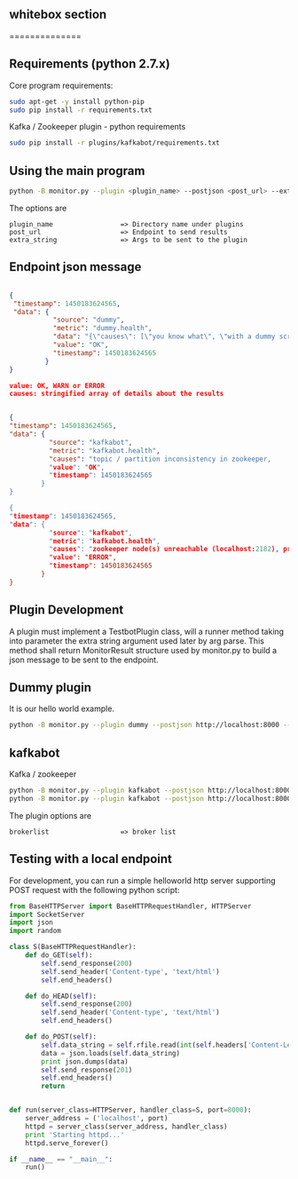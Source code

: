## whitebox section
==============

Requirements (python 2.7.x)
-------

Core program requirements:
```sh
sudo apt-get -y install python-pip
sudo pip install -r requirements.txt
```

Kafka / Zookeeper plugin - python requirements

```sh
sudo pip install -r plugins/kafkabot/requirements.txt
```

Using the main program
-------

```sh
python -B monitor.py --plugin <plugin_name> --postjson <post_url> --extra "extra_string"
```

The options are

    plugin_name                 => Directory name under plugins
    post_url                    => Endpoint to send results
    extra_string                => Args to be sent to the plugin


Endpoint json message
-------

```json

{
 "timestamp": 1450183624565,
 "data": {
           "source": "dummy",
           "metric": "dummy.health",
           "data": "{\"causes\": [\"you know what\", \"with a dummy script\", \"life is green\"]}",
           "value": "OK",
           "timestamp": 1450183624565
         }
}

value: OK, WARN or ERROR
causes: stringified array of details about the results


{
"timestamp": 1450183624565,
"data": {
          "source": "kafkabot",
          "metric": "kafkabot.health",
          "causes": "topic / partition inconsistency in zookeeper,
          "value": "OK",
          "timestamp": 1450183624565
        }
}

{
"timestamp": 1450183624565,
"data": {
          "source": "kafkabot",
          "metric": "kafkabot.health",
          "causes": "zookeeper node(s) unreachable (localhost:2182), producer / consumer failed (sent -1, rcv_ok -1, rcv_ko -1)",
          "value": "ERROR",
          "timestamp": 1450183624565
        }
}
```


Plugin Development
-------
A plugin must implement a TestbotPlugin class, will a runner method taking into parameter the extra string argument used later by arg parse. This method shall return MonitorResult structure used by monitor.py to build a json message to be sent to the endpoint.


Dummy plugin
-------
It is our hello world example.

```sh
python -B monitor.py --plugin dummy --postjson http://localhost:8000 --extra "--display --friendly"
```


kafkabot
-------
Kafka / zookeeper

```sh
python -B monitor.py --plugin kafkabot --postjson http://localhost:8000 --extra "--brokerlist localhost:9050"
python -B monitor.py --plugin kafkabot --postjson http://localhost:8000 --extra "--brokerlist 192.168.1.130:9050,192.168.1.131:9050"

```

The plugin options are

    brokerlist                  => broker list



Testing with a local endpoint
-------
For development, you can run a simple helloworld http server supporting POST request with the following python script:

```python
from BaseHTTPServer import BaseHTTPRequestHandler, HTTPServer
import SocketServer
import json
import random

class S(BaseHTTPRequestHandler):
	def do_GET(self):
    	self.send_response(200)
    	self.send_header('Content-type', 'text/html')
    	self.end_headers()

	def do_HEAD(self):
   		self.send_response(200)
   		self.send_header('Content-type', 'text/html')
   		self.end_headers()

    def do_POST(self):
        self.data_string = self.rfile.read(int(self.headers['Content-Length']))
        data = json.loads(self.data_string)
        print json.dumps(data)
        self.send_response(201)
        self.end_headers()
        return


def run(server_class=HTTPServer, handler_class=S, port=8000):
	server_address = ('localhost', port)
	httpd = server_class(server_address, handler_class)
	print 'Starting httpd...'
	httpd.serve_forever()

if __name__ == "__main__":
	run()
```
